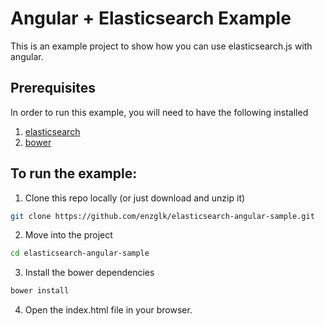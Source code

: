 # Angular + Elasticsearch Example

This is an example project to show how you can use elasticsearch.js with angular.

## Prerequisites

In order to run this example, you will need to have the following installed
  1. [elasticsearch](http://www.elasticsearch.org/guide/en/elasticsearch/guide/current/_installing_elasticsearch.html)
  2. [bower](http://bower.io/#install-bower)

## To run the example:

1. Clone this repo locally (or just download and unzip it)

  ```sh
  git clone https://github.com/enzglk/elasticsearch-angular-sample.git
  ```

2. Move into the project

  ```sh
  cd elasticsearch-angular-sample
  ```

3. Install the bower dependencies

  ```sh
  bower install
  ```

4. Open the index.html file in your browser.
